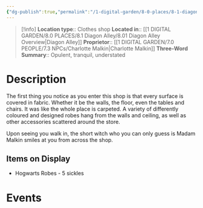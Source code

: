 ```yaml
---
{"dg-publish":true,"permalink":"/1-digital-garden/8-0-places/8-1-diagon-alley/8-1-09-madam-malkin-s-robes-for-all-occasions/","tags":["#place","diagon-alley","shop"]}
---
```


>[!info]
>**Location type**::  Clothes shop
>**Located in**:: [[1 DIGITAL GARDEN/8.0 PLACES/8.1 Diagon Alley/8.01 Diagon Alley Overview\|Diagon Alley]]
>**Proprietor**:: [[1 DIGITAL GARDEN/7.0 PEOPLE/7.3 NPCs/Charlotte Malkin\|Charlotte Malkin]]
>**Three-Word Summary**:: Opulent, tranquil, understated

# Description

The first thing you notice as you enter this shop is that every surface is covered in fabric. Whether it be the walls, the floor, even the tables and chairs. It was like the whole place is carpeted. A variety of differently coloured and designed robes hang from the walls and ceiling, as well as other accessories scattered around the store.

Upon seeing you walk in, the short witch who you can only guess is Madam Malkin smiles at you from across the shop.

## Items on Display

- Hogwarts Robes - 5 sickles

# Events

